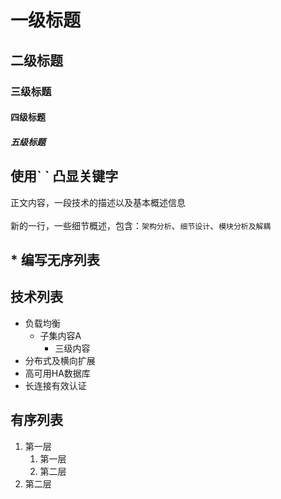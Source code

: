 

# 一级标题
## 二级标题
### 三级标题
#### 四级标题
##### 五级标题


## 使用\` \` 凸显关键字
正文内容，一段技术的描述以及基本概述信息</br></br>
新的一行，一些细节概述，包含：`架构分析`、`细节设计`、`模块分析及解耦`


## \* 编写无序列表

## 技术列表

* 负载均衡
	* 子集内容A
		* 三级内容
* 分布式及横向扩展
* 高可用HA数据库
* 长连接有效认证

## 有序列表

1. 第一层
	1. 第一层
	2. 第二层
2. 第二层